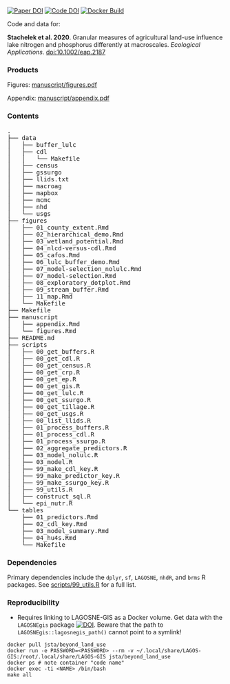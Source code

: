 [![Paper DOI](https://img.shields.io/badge/Paper-10.1002/eap.2187-blue.svg)](https://doi.org/10.1002/eap.2187) [![Code DOI](https://zenodo.org/badge/DOI/10.5281/zenodo.3754916.svg)](https://doi.org/10.5281/zenodo.3754916) [![Docker Build](https://img.shields.io/badge/Docker%20Image-jsta/beyond_land_use-green.svg)](https://cloud.docker.com/repository/docker/jsta/beyond_land_use)

Code and data
for:

**Stachelek et al. 2020**. Granular measures of agricultural land-use influence lake nitrogen and phosphorus differently at macroscales. _Ecological Applications_. [doi:10.1002/eap.2187](https://doi.org/10.1002/eap.2187)

### Products

Figures: [manuscript/figures.pdf](manuscript/figures.pdf)

Appendix: [manuscript/appendix.pdf](manuscript/figures.pdf)

### Contents

<!--- tree -I '*.pdf|NLCD|*.png|*.tex|*.tif*|RAW|*.html|*.Rproj|EXTRACTIONS|backup*|old|*.jpg|*.csv|*.gpkg|*.js|cafos|fe|re|reilly*|rosm.cache|*.rds|*.xls|*.xlsx|re_40|*.sql|fe_nolulc|example*|temp.py|diagram|cdlTools.*|USGS.R|rnassqs.R|riparian_lulc.R|explore_lagos_ag.R' -->

<pre>
.
├── data
│   ├── buffer_lulc
│   ├── cdl
│   │   └── Makefile
│   ├── census
│   ├── gssurgo
│   ├── llids.txt
│   ├── macroag
│   ├── mapbox
│   ├── mcmc
│   ├── nhd
│   └── usgs
├── figures
│   ├── 01_county_extent.Rmd
│   ├── 02_hierarchical_demo.Rmd
│   ├── 03_wetland_potential.Rmd
│   ├── 04_nlcd-versus-cdl.Rmd
│   ├── 05_cafos.Rmd
│   ├── 06_lulc_buffer_demo.Rmd
│   ├── 07_model-selection_nolulc.Rmd
│   ├── 07_model-selection.Rmd
│   ├── 08_exploratory_dotplot.Rmd
│   ├── 09_stream_buffer.Rmd
│   ├── 11_map.Rmd
│   └── Makefile
├── Makefile
├── manuscript
│   ├── appendix.Rmd
│   └── figures.Rmd
├── README.md
├── scripts
│   ├── 00_get_buffers.R
│   ├── 00_get_cdl.R
│   ├── 00_get_census.R
│   ├── 00_get_crp.R
│   ├── 00_get_ep.R
│   ├── 00_get_gis.R
│   ├── 00_get_lulc.R
│   ├── 00_get_ssurgo.R
│   ├── 00_get_tillage.R
│   ├── 00_get_usgs.R
│   ├── 00_list_llids.R
│   ├── 01_process_buffers.R
│   ├── 01_process_cdl.R
│   ├── 01_process_ssurgo.R
│   ├── 02_aggregate_predictors.R
│   ├── 03_model_nolulc.R
│   ├── 03_model.R
│   ├── 99_make_cdl_key.R
│   ├── 99_make_predictor_key.R
│   ├── 99_make_ssurgo_key.R
│   ├── 99_utils.R
│   ├── construct_sql.R
│   └── epi_nutr.R
└── tables
    ├── 01_predictors.Rmd
    ├── 02_cdl_key.Rmd
    ├── 03_model_summary.Rmd
    ├── 04_hu4s.Rmd
    └── Makefile
</pre>

### Dependencies

Primary dependencies include the `dplyr`, `sf`, `LAGOSNE`, `nhdR`, and `brms` R packages. See [scripts/99_utils.R](scripts/99_utils.R) for a full list.

### Reproducibility

  * Requires linking to LAGOSNE-GIS as a Docker volume. Get data with the `LAGOSNEgis` package [![DOI](https://zenodo.org/badge/106293356.svg)](https://zenodo.org/badge/latestdoi/106293356). Beware that the path to `LAGOSNEgis::lagosnegis_path()` cannot point to a symlink!

```
docker pull jsta/beyond_land_use
docker run -e PASSWORD=<PASSWORD> --rm -v ~/.local/share/LAGOS-GIS:/root/.local/share/LAGOS-GIS jsta/beyond_land_use
docker ps # note container "code name"
docker exec -ti <NAME> /bin/bash
make all
```
